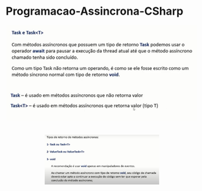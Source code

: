 # Programacao-Assincrona-CSharp
<p align="center">
  <img alt="Quizz" src="https://github.com/jonas-abr/Programacao-Assincrona-CSharp/blob/Task-Await/img/TaskAwait.jpeg" width="500px"><br><br><br>
  <img alt="Quizz" src="https://github.com/jonas-abr/Programacao-Assincrona-CSharp/blob/Task-Await/img/TiposDeRetorno.jpeg" width="300px">
</p>
<br>
